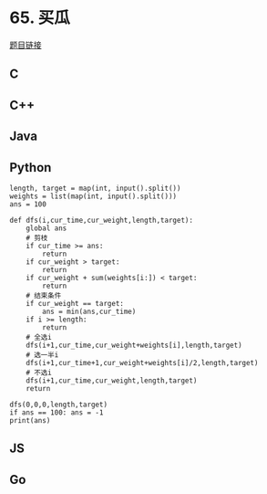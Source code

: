 # 65. 买瓜

[题目链接](https://kamacoder.com/problempage.php?pid=1104)

## C

## C++

## Java

## Python

```python3
length, target = map(int, input().split())
weights = list(map(int, input().split()))
ans = 100 

def dfs(i,cur_time,cur_weight,length,target):
    global ans 
    # 剪枝
    if cur_time >= ans:
        return 
    if cur_weight > target:
        return 
    if cur_weight + sum(weights[i:]) < target:
        return 
    # 结束条件
    if cur_weight == target:
        ans = min(ans,cur_time)
    if i >= length:
        return 
    # 全选i
    dfs(i+1,cur_time,cur_weight+weights[i],length,target)
    # 选一半i
    dfs(i+1,cur_time+1,cur_weight+weights[i]/2,length,target)
    # 不选i
    dfs(i+1,cur_time,cur_weight,length,target)
    return 

dfs(0,0,0,length,target)
if ans == 100: ans = -1
print(ans)
```

## JS

## Go
